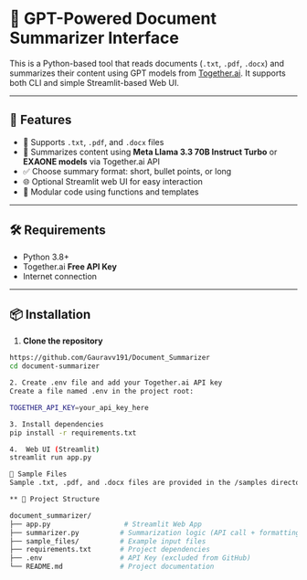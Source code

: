 # 📄 GPT-Powered Document Summarizer Interface

This is a Python-based tool that reads documents (`.txt`, `.pdf`, `.docx`) and summarizes their content using GPT models from [Together.ai](https://together.ai/). It supports both CLI and simple Streamlit-based Web UI.

---

## 🚀 Features

- 📂 Supports `.txt`, `.pdf`, and `.docx` files
- 🧠 Summarizes content using **Meta Llama 3.3 70B Instruct Turbo** or **EXAONE models** via Together.ai API
- ✅ Choose summary format: short, bullet points, or long
- 🌐 Optional Streamlit web UI for easy interaction
- 🧩 Modular code using functions and templates

---

## 🛠 Requirements

- Python 3.8+
- Together.ai **Free API Key**
- Internet connection

---

## 📦 Installation

1. **Clone the repository**
```bash
https://github.com/Gauravv191/Document_Summarizer
cd document-summarizer

2. Create .env file and add your Together.ai API key
Create a file named .env in the project root:

TOGETHER_API_KEY=your_api_key_here

3. Install dependencies
pip install -r requirements.txt

4.  Web UI (Streamlit)
streamlit run app.py

📁 Sample Files
Sample .txt, .pdf, and .docx files are provided in the /samples directory for quick testing.

** 📂 Project Structure

document_summarizer/
├── app.py                  # Streamlit Web App
├── summarizer.py          # Summarization logic (API call + formatting)
├── sample_files/          # Example input files
├── requirements.txt       # Project dependencies
├── .env                   # API Key (excluded from GitHub)
└── README.md              # Project documentation
